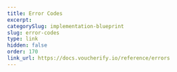 ```yaml
---
title: Error Codes
excerpt: 
categorySlug: implementation-blueprint
slug: error-codes
type: link
hidden: false
order: 170
link_url: https://docs.voucherify.io/reference/errors
---
```

